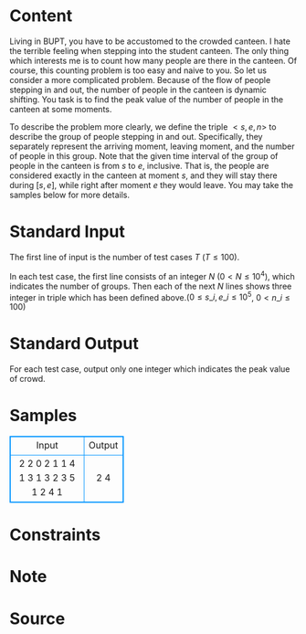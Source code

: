 
# Content

Living in BUPT, you have to be accustomed to the crowded canteen. I hate the terrible feeling when stepping into the student canteen. The only thing which interests me is to count how many people are there in the canteen. Of course, this counting problem is too easy and naive to you. So let us consider a more complicated problem. Because of the flow of people stepping in and out, the number of people in the canteen is dynamic shifting. You task is to find the peak value of the number of people in the canteen at some moments.

To describe the problem more clearly, we define the triple $< s, e, n>$ to describe the group of people stepping in and out. Specifically, they separately represent the arriving moment, leaving moment, and the number of people in this group. Note that the given time interval of the group of people in the canteen is from $s$ to $e$, inclusive. That is, the people are considered exactly in the canteen at moment $s$, and they will stay there during $[s, e]$, while right after moment $e$ they would leave. You may take the samples below for more details.

# Standard Input

The first line of input is the number of test cases $T$ ($T\leq 100$).

In each test case, the first line consists of an integer $N$ ($0 < N\leq 10^4$), which indicates the number of groups. Then each of the next $N$ lines shows three integer in triple which has been defined above.($0\leq s\_i,e\_i\leq 10^5$, $0 < n\_i\leq 100$)

# Standard Output

For each test case, output only one integer which indicates the peak value of crowd.

# Samples

<style>
        table,table tr th, table tr td { border:1px solid #0094ff; }
        table { width: 200px; min-height: 25px; line-height: 25px; text-align: center; border-collapse: collapse;}   
    </style>
<table>
	<tr>
		<td>Input</td>
		<td>Output</td>
	</tr>
<tr><td>2
2
0 2 1
1 4 1
3
1 3 2
3 5 1
2 4 1</td><td>2
4</td></tr></table>


# Constraints



# Note



# Source


